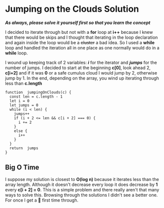 
# Jumping on the Clouds Solution

***As always, please solve it yourself first so that you learn the concept***

I decided to iterate through but not with a **for** loop at **i++** because I knew that there would be skips and I thought that iterating in the loop declaration and again inside the loop would be a ~~cluster~~ a bad idea. So I used a **while** loop and handled the iteration all in one place as one normally would do in a **while** loop.

I wound up keeping track of 2 variables: ***i*** for the iterator and ***jumps*** for the number of jumps. I decided to start at the beginning **c[0]**, look ahead 2, **c[i+2]** and if it was **0** or a safe cumulus cloud I would jump by 2, otherwise jump by 1. In the end, depending on the array, you wind up iterating through less than **c.length**

```
function  jumpingOnClouds(c) {
  const len = c.length - 1
  let i = 0
  let jumps = 0
  while (i < len) {
    jumps++
    if (i + 2 <= len && c[i + 2] === 0) {
      i += 2
    }
    else {
      i++
    }
  }
  return  jumps
}
```

## Big O Time
I suppose my solution is closest to **O(log n)** because it iterates less than the array length. Although it doesn't decrease every loop it does decrease by **1** every **c[i + 2] = 0**. This is a simple problem and there really aren't that many ways to solve this. Browsing through the solutions I didn't see a better one. For once I get a 🥇 first time through.
